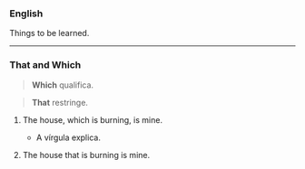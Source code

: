 ### English

Things to be learned.

***

### That and Which

> **Which** qualifica.

> **That** restringe.

1. The house, which is burning, is mine.
   + A vírgula explica.

1. The house that is burning is mine.




